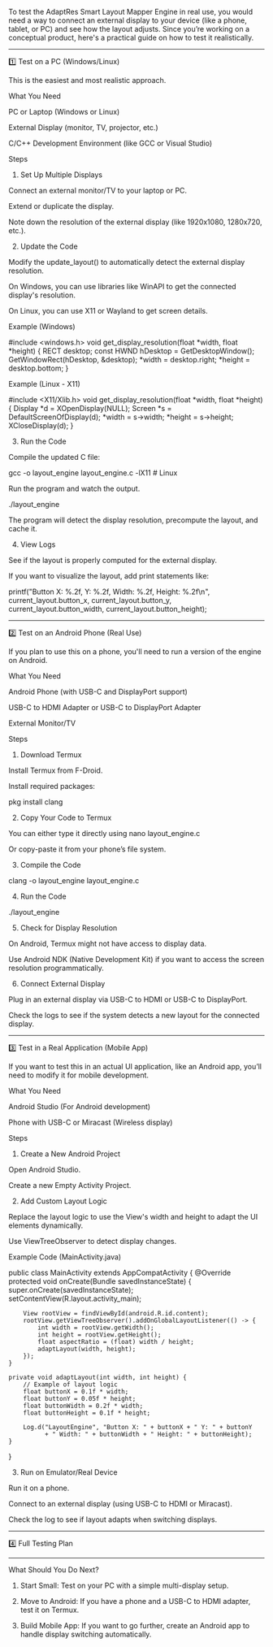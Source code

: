 To test the AdaptRes Smart Layout Mapper Engine in real use, you would need a way to connect an external display to your device (like a phone, tablet, or PC) and see how the layout adjusts. Since you’re working on a conceptual product, here's a practical guide on how to test it realistically.


---

1️⃣ Test on a PC (Windows/Linux)

This is the easiest and most realistic approach.

What You Need

PC or Laptop (Windows or Linux)

External Display (monitor, TV, projector, etc.)

C/C++ Development Environment (like GCC or Visual Studio)


Steps

1. Set Up Multiple Displays

Connect an external monitor/TV to your laptop or PC.

Extend or duplicate the display.

Note down the resolution of the external display (like 1920x1080, 1280x720, etc.).



2. Update the Code

Modify the update_layout() to automatically detect the external display resolution.

On Windows, you can use libraries like WinAPI to get the connected display's resolution.

On Linux, you can use X11 or Wayland to get screen details.


Example (Windows)

#include <windows.h>
void get_display_resolution(float *width, float *height) {
    RECT desktop;
    const HWND hDesktop = GetDesktopWindow();
    GetWindowRect(hDesktop, &desktop);
    *width = desktop.right;
    *height = desktop.bottom;
}

Example (Linux - X11)

#include <X11/Xlib.h>
void get_display_resolution(float *width, float *height) {
    Display *d = XOpenDisplay(NULL);
    Screen *s = DefaultScreenOfDisplay(d);
    *width = s->width;
    *height = s->height;
    XCloseDisplay(d);
}


3. Run the Code

Compile the updated C file:

gcc -o layout_engine layout_engine.c -lX11  # Linux

Run the program and watch the output.

./layout_engine


The program will detect the display resolution, precompute the layout, and cache it.


4. View Logs

See if the layout is properly computed for the external display.

If you want to visualize the layout, add print statements like:

printf("Button X: %.2f, Y: %.2f, Width: %.2f, Height: %.2f\n", 
    current_layout.button_x, 
    current_layout.button_y, 
    current_layout.button_width, 
    current_layout.button_height);


---

2️⃣ Test on an Android Phone (Real Use)

If you plan to use this on a phone, you'll need to run a version of the engine on Android.

What You Need

Android Phone (with USB-C and DisplayPort support)

USB-C to HDMI Adapter or USB-C to DisplayPort Adapter

External Monitor/TV


Steps

1. Download Termux

Install Termux from F-Droid.

Install required packages:

pkg install clang



2. Copy Your Code to Termux

You can either type it directly using nano layout_engine.c

Or copy-paste it from your phone’s file system.


3. Compile the Code

clang -o layout_engine layout_engine.c


4. Run the Code

./layout_engine


5. Check for Display Resolution

On Android, Termux might not have access to display data.

Use Android NDK (Native Development Kit) if you want to access the screen resolution programmatically.


6. Connect External Display

Plug in an external display via USB-C to HDMI or USB-C to DisplayPort.

Check the logs to see if the system detects a new layout for the connected display.

---

3️⃣ Test in a Real Application (Mobile App)

If you want to test this in an actual UI application, like an Android app, you’ll need to modify it for mobile development.

What You Need

Android Studio (For Android development)

Phone with USB-C or Miracast (Wireless display)


Steps

1. Create a New Android Project

Open Android Studio.

Create a new Empty Activity Project.



2. Add Custom Layout Logic

Replace the layout logic to use the View's width and height to adapt the UI elements dynamically.

Use ViewTreeObserver to detect display changes.


Example Code (MainActivity.java)

public class MainActivity extends AppCompatActivity {
    @Override
    protected void onCreate(Bundle savedInstanceState) {
        super.onCreate(savedInstanceState);
        setContentView(R.layout.activity_main);

        View rootView = findViewById(android.R.id.content);
        rootView.getViewTreeObserver().addOnGlobalLayoutListener(() -> {
            int width = rootView.getWidth();
            int height = rootView.getHeight();
            float aspectRatio = (float) width / height;
            adaptLayout(width, height);
        });
    }

    private void adaptLayout(int width, int height) {
        // Example of layout logic
        float buttonX = 0.1f * width;
        float buttonY = 0.05f * height;
        float buttonWidth = 0.2f * width;
        float buttonHeight = 0.1f * height;

        Log.d("LayoutEngine", "Button X: " + buttonX + " Y: " + buttonY 
              + " Width: " + buttonWidth + " Height: " + buttonHeight);
    }
}


3. Run on Emulator/Real Device

Run it on a phone.

Connect to an external display (using USB-C to HDMI or Miracast).

Check the log to see if layout adapts when switching displays.

---

4️⃣ Full Testing Plan

---

What Should You Do Next?

1. Start Small: Test on your PC with a simple multi-display setup.

2. Move to Android: If you have a phone and a USB-C to HDMI adapter, test it on Termux.

3. Build Mobile App: If you want to go further, create an Android app to handle display switching automatically.
